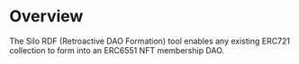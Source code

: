 # Overview

The Silo RDF (Retroactive DAO Formation) tool enables any existing ERC721 collection to form into an ERC6551 NFT membership DAO.
